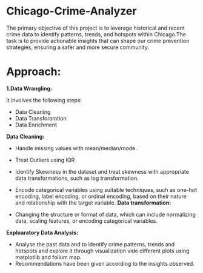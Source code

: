 # Chicago-Crime-Analyzer
The primary objective of this project is to leverage historical and recent crime data to identify patterns, trends, and hotspots within Chicago.The task is to provide actionable insights that can shape our crime prevention strategies, ensuring a safer and more secure community.

# Approach:

**1.Data Wrangling:**

It involves the following steps:

  * Data Cleaning
  * Data Transforamtion
  * Data Enrichment

**Data Cleaning:**

  * Handle missing values with mean/median/mode.
  * Treat Outliers using IQR
  * Identify Skewness in the dataset and treat skewness with appropriate data transformations,
    such as log transformation.
  * Encode categorical variables using suitable techniques, such as one-hot encoding, label encoding,
    or ordinal encoding, based on their nature and relationship with the target variable.
**Data transformation:**

  *  Changing the structure or format of data, which can include normalizing data, scaling features, or encoding categorical variables.

**Exploaratory Data Analysis:**

  * Analyse the past data and to identify crime patterns, trends and hotspots and explore it through visualization vide different plots
    using matplotlib and folium map.
  * Recommendations have been given according to the insights observed.

    
